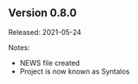 Version 0.8.0
-------------
Released: 2021-05-24

Notes:
 * NEWS file created
 * Project is now known as Syntalos
